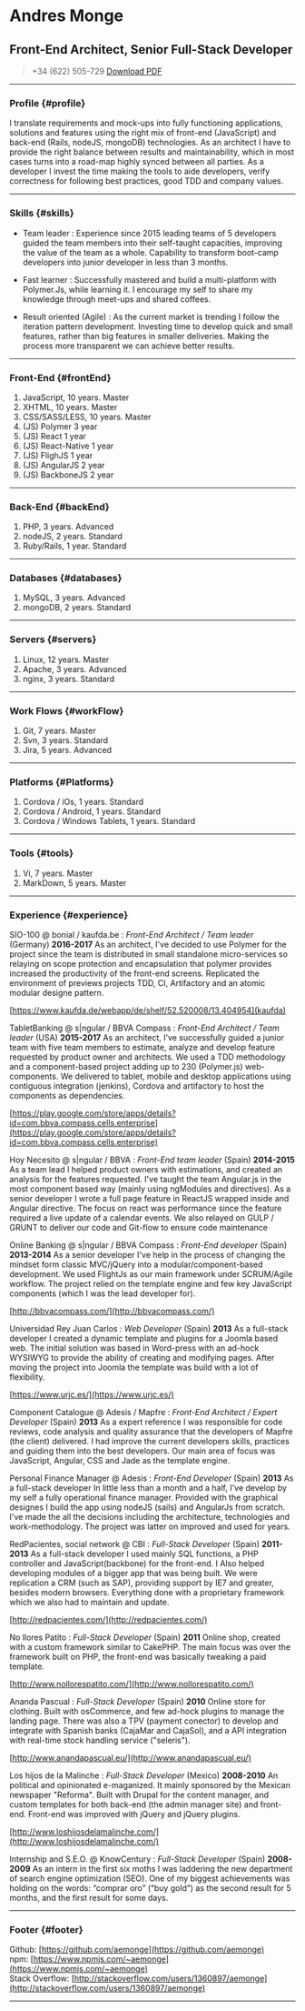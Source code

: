 # Andres Monge
## Front-End Architect, Senior Full-Stack Developer

> +34 (622) 505-729
> [Download PDF](resume.pdf)

------

### Profile {#profile}

I translate requirements and mock-ups into fully functioning applications, solutions and features using the right mix of front-end (JavaScript) and back-end (Rails, nodeJS, mongoDB) technologies. As an architect I have to provide the right balance between results and maintainability, which in most cases turns into a road-map highly synced between all parties. As a developer I invest the time making the tools to aide developers, verify correctness for following best practices, good TDD and company values.


------

### Skills {#skills}

* Team leader
  : Experience since 2015 leading teams of 5 developers guided the team members into their self-taught capacities, improving the value of the team as a whole. Capability to transform boot-camp developers into junior developer in less than 3 months.

* Fast learner
  : Successfully mastered and build a multi-platform with Polymer.Js, while learning it. I encourage my self to share my
  knowledge through meet-ups and shared coffees.

* Result oriented (Agile)
  : As the current market is trending I follow the iteration pattern development. Investing time to develop quick and small features, rather than big features in smaller deliveries. Making the process more transparent we can achieve better results.

-------

### Front-End {#frontEnd}

1. JavaScript, 10 years. Master
1. XHTML, 10 years. Master
1. CSS/SASS/LESS, 10 years. Master
1. (JS) Polymer 3 year
1. (JS) React 1 year
1. (JS) React-Native 1 year
1. (JS) FlighJS 1 year
1. (JS) AngularJS 2 year
1. (JS) BackboneJS 2 year

-------

### Back-End {#backEnd}

1. PHP, 3 years. Advanced
1. nodeJS, 2 years. Standard
1. Ruby/Rails, 1 year. Standard

-------

### Databases {#databases}

1. MySQL, 3 years. Advanced
1. mongoDB, 2 years. Standard

-------

### Servers {#servers}

1. Linux, 12 years. Master
1. Apache, 3 years. Advanced
1. nginx, 3 years. Standard

-------

### Work Flows {#workFlow}

1. Git, 7 years. Master
1. Svn, 3 years. Standard
1. Jira, 5 years. Advanced

-------

### Platforms {#Platforms}

1. Cordova / iOs, 1 years. Standard
1. Cordova / Android, 1 years. Standard
1. Cordova / Windows Tablets, 1 years. Standard

-------

### Tools {#tools}

1. Vi, 7 years. Master
1. MarkDown, 5 years. Master

------

### Experience {#experience}

SIO-100 @ bonial / kaufda.be
: *Front-End Architect / Team leader* (Germany)
  __2016-2017__
 As an architect, I've decided to use Polymer for the project since the team is distributed in small standalone micro-services so relaying on scope protection and encapsulation that polymer provides increased the productivity of the front-end screens. Replicated the environment of previews projects TDD, CI, Artifactory and an atomic modular designe pattern.

 [https://www.kaufda.de/webapp/de/shelf/52.520008/13.404954](kaufda)

TabletBanking @ s|ngular / BBVA Compass
: *Front-End Architect / Team leader* (USA)
  __2015-2017__
 As an architect, I’ve successfully guided a junior team with five team members to estimate, analyze  and develop
 feature requested by product owner and architects. We used a TDD methodology and a component-based project adding up to
 230 (Polymer.js) web-components. We delivered to tablet, mobile and desktop applications using contiguous integration (jenkins), Cordova and artifactory to host the components as dependencies.

 [https://play.google.com/store/apps/details?id=com.bbva.compass.cells.enterprise](https://play.google.com/store/apps/details?id=com.bbva.compass.cells.enterprise)

Hoy Necesito @ s|ngular / BBVA
: *Front-End team leader* (Spain)
  __2014-2015__
 As a team lead I helped product owners with estimations, and created an analysis for the features requested. I've taught the team Angular.js in the most component based way (mainly using ngModules and directives). As a senior developer I wrote a full page feature in ReactJS wrapped inside and Angular directive. The focus on react was performance since the feature required a live update of a calendar events. We also relayed on GULP / GRUNT to deliver our code and Git-flow to ensure code maintenance

Online Banking @ s|ngular / BBVA Compass
: *Front-End developer* (Spain)
  __2013-2014__
 As a senior developer I've help in the process of changing the mindset form classic MVC/jQuery into a modular/component-based development. We used FlightJs as our main framework under SCRUM/Agile workflow. The project relied on the template engine and few key JavaScript components (which I was the lead developer for).

 [http://bbvacompass.com/](http://bbvacompass.com/)

Universidad Rey Juan Carlos
: *Web Developer* (Spain)
  __2013__
 As a full-stack developer I created a dynamic template and plugins for a Joomla based web. The initial solution was based in Word-press with an ad-hock WYSIWYG to provide the ability of creating and modifying pages. After moving the project into Joomla the template was build with a lot of flexibility.

 [https://www.urjc.es/](https://www.urjc.es/)

Component Catalogue @ Adesis / Mapfre
: *Front-End Architect / Expert Developer* (Spain)
  __2013__
 As a expert reference I was responsible for code reviews, code analysis and quality assurance that the developers of Mapfre (the client) delivered. I had improve the current developers skills, practices and guiding them into the best developers. Our main area of focus was JavaScript, Angular, CSS and Jade as the template engine.

Personal Finance Manager @ Adesis
: *Front-End Developer* (Spain)
  __2013__
 As a full-stack developer In little less than a month and a half, I've develop by my self a fully operational finance manager. Provided with the graphical designes I build the app using nodeJS (sails) and AngularJs from scratch. I've made the all the decisions including the architecture, technologies and work-methodology. The project was latter on improved and used for years.

RedPacientes, social network @ CBI
: *Full-Stack Developer* (Spain)
 __2011-2013__
 As a full-stack developer I used mainly SQL functions, a PHP controller and JavaScript(backbone) for the front-end.
 I Also helped developing modules of a bigger app that was being built. We were replication a CRM (such as SAP), providing support by IE7 and greater, besides modern browsers. Everything done with a proprietary framework which we also had to maintain and update.

 [http://redpacientes.com/](http://redpacientes.com/)

No llores Patito
: *Full-Stack Developer* (Spain)
 __2011__
 Online shop, created with a custom framework similar to CakePHP. The main focus was over the framework built on PHP,
 the front-end was basically tweaking a paid template.

 [http://www.nollorespatito.com/](http://www.nollorespatito.com/)

Ananda Pascual
: *Full-Stack Developer* (Spain)
 __2010__
 Online store for clothing. Built with osCommerce, and few ad-hock plugins to manage the landing page. There was also a TPV (payment conector) to develop and integrate with Spanish banks (CajaMar and CajaSol), and a API integration with real-time stock handling service ("seleris").

 [http://www.anandapascual.eu/](http://www.anandapascual.eu/)

Los hijos de la Malinche
: *Full-Stack Developer* (Mexico)
 __2008-2010__
 An political and opinionated e-maganized. It mainly sponsored by the Mexican newspaper "Reforma". Built with Drupal for the content manager, and custom templates for  both back-end (the admin manager site) and front-end. Front-end was improved with  jQuery and jQuery plugins.

 [http://www.loshijosdelamalinche.com/](http://www.loshijosdelamalinche.com/)

Internship and S.E.O. @ KnowCentury
: *Full-Stack Developer* (Spain)
 __2008-2009__
 As an intern in the first six moths I was laddering the new department of search engine optimization (SEO). One of my biggest achievements was holding on the words: “comprar oro” (“buy gold”) as the second result for 5 months, and the first result for some days.

------

### Footer {#footer}

Github: [https://github.com/aemonge](https://github.com/aemonge)
<br />
npm: [https://www.npmjs.com/~aemonge](https://www.npmjs.com/~aemonge)
<br />
Stack Overflow: [http://stackoverflow.com/users/1360897/aemonge](http://stackoverflow.com/users/1360897/aemonge)

------
